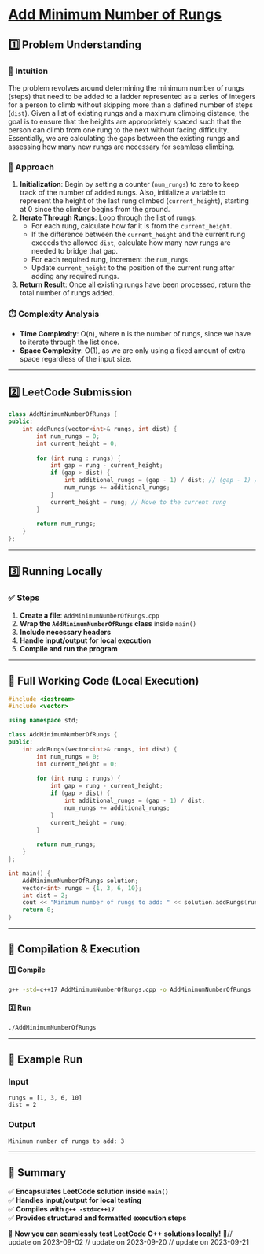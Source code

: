 # **[Add Minimum Number of Rungs](https://leetcode.com/problems/add-minimum-number-of-rungs/description/)**  

## **1️⃣ Problem Understanding**  
### **📌 Intuition**  
The problem revolves around determining the minimum number of rungs (steps) that need to be added to a ladder represented as a series of integers for a person to climb without skipping more than a defined number of steps (`dist`). Given a list of existing rungs and a maximum climbing distance, the goal is to ensure that the heights are appropriately spaced such that the person can climb from one rung to the next without facing difficulty. Essentially, we are calculating the gaps between the existing rungs and assessing how many new rungs are necessary for seamless climbing.

### **🚀 Approach**  
1. **Initialization**: Begin by setting a counter (`num_rungs`) to zero to keep track of the number of added rungs. Also, initialize a variable to represent the height of the last rung climbed (`current_height`), starting at 0 since the climber begins from the ground.
2. **Iterate Through Rungs**: Loop through the list of rungs:
   - For each rung, calculate how far it is from the `current_height`.
   - If the difference between the `current_height` and the current rung exceeds the allowed `dist`, calculate how many new rungs are needed to bridge that gap.
   - For each required rung, increment the `num_rungs`.
   - Update `current_height` to the position of the current rung after adding any required rungs.
3. **Return Result**: Once all existing rungs have been processed, return the total number of rungs added.

### **⏱️ Complexity Analysis**  
- **Time Complexity**: O(n), where n is the number of rungs, since we have to iterate through the list once.
- **Space Complexity**: O(1), as we are only using a fixed amount of extra space regardless of the input size.

---  

## **2️⃣ LeetCode Submission**  
```cpp
class AddMinimumNumberOfRungs {
public:
    int addRungs(vector<int>& rungs, int dist) {
        int num_rungs = 0;
        int current_height = 0;
        
        for (int rung : rungs) {
            int gap = rung - current_height;
            if (gap > dist) {
                int additional_rungs = (gap - 1) / dist; // (gap - 1) / dist gives number of rungs needed
                num_rungs += additional_rungs;
            }
            current_height = rung; // Move to the current rung
        }
        
        return num_rungs;
    }
};
```  

---  

## **3️⃣ Running Locally**  
### **✅ Steps**  
1. **Create a file**: `AddMinimumNumberOfRungs.cpp`  
2. **Wrap the `AddMinimumNumberOfRungs` class** inside `main()`  
3. **Include necessary headers**  
4. **Handle input/output for local execution**  
5. **Compile and run the program**  

---  

## **📝 Full Working Code (Local Execution)**  
```cpp
#include <iostream>
#include <vector>

using namespace std;

class AddMinimumNumberOfRungs {
public:
    int addRungs(vector<int>& rungs, int dist) {
        int num_rungs = 0;
        int current_height = 0;
        
        for (int rung : rungs) {
            int gap = rung - current_height;
            if (gap > dist) {
                int additional_rungs = (gap - 1) / dist; 
                num_rungs += additional_rungs;
            }
            current_height = rung; 
        }
        
        return num_rungs;
    }
};

int main() {
    AddMinimumNumberOfRungs solution;
    vector<int> rungs = {1, 3, 6, 10};
    int dist = 2;
    cout << "Minimum number of rungs to add: " << solution.addRungs(rungs, dist) << endl;
    return 0;
}  
```  

---  

## **🔧 Compilation & Execution**  
#### **1️⃣ Compile**  
```bash
g++ -std=c++17 AddMinimumNumberOfRungs.cpp -o AddMinimumNumberOfRungs
```  

#### **2️⃣ Run**  
```bash
./AddMinimumNumberOfRungs
```  

---  

## **🎯 Example Run**  
### **Input**  
```
rungs = [1, 3, 6, 10]
dist = 2
```  
### **Output**  
```
Minimum number of rungs to add: 3
```  

---  

## **📌 Summary**  
✅ **Encapsulates LeetCode solution inside `main()`**  
✅ **Handles input/output for local testing**  
✅ **Compiles with `g++ -std=c++17`**  
✅ **Provides structured and formatted execution steps**  

🚀 **Now you can seamlessly test LeetCode C++ solutions locally!** 🚀// update on 2023-09-02
// update on 2023-09-20
// update on 2023-09-21
